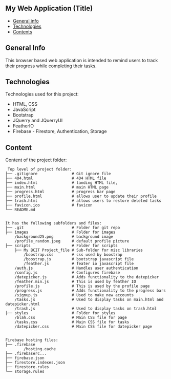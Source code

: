 ## My Web Application (Title)
 
* [General info](#general-info)
* [Technologies](#technologies)
* [Contents](#content)
 
## General Info
This browser based web application is intended to remind users to track their progress while completing their tasks. 
  
## Technologies
Technologies used for this project:
* HTML, CSS
* JavaScript
* Bootstrap 
* JQuerry and JQuerryUI 
* FeatherIO
* Firebase - Firestore, Authentication, Storage
  
## Content
Content of the project folder:
 
```
 Top level of project folder: 
├── .gitignore               # Git ignore file
├── 404.html                 # 404 HTML file
├── index.html               # landing HTML file,
├── main.html                # main HTML page 
├── progress.html            # progress bar page
├── profile.html             # allows user to update their profile
├── trash.html               # allows users to restore deleted tasks
├── favicon.ico              # favicon
└── README.md
 
 
It has the following subfolders and files:
├── .git                     # Folder for git repo
├── images                   # Folder for images
    /background25.png        # background image
    /profile_random.jpeg     # default profile picture
├── scripts                  # Folder for scripts
    ├── My BCIT Project_file # Sub-folder for misc libraries
        /boostrap.css        # css used by boostrap
        /boostrap.js         # bootstrap javascript file
        /feather.js          # feater io javascript file
    /auth.js                 # Handles user authentication
    /config.js               # Configures firebase
    /datepicker.js           # Adds functionality to the datepicker
    /feather.min.js          # This is used by feather IO
    /profile.js              # This is used by the profile page
    /progress.js             # Adds functionality to the progress bars
    /signup.js               # Used to make new accounts
    /tasks.js                # Used to display tasks on main.html and      datepicker.html
    /trash.js                # Used to display tasks on trash.html
├── styles                   # Folder for styles
    /blah.css                # Main CSS file for page
    /tasks.css               # Main CSS file for tasks
    /datepicker.css          # Main CSS file for datepicker page

 
Firebase hosting files: 
├── .firebase
        /hosting.cache
├── .firebaserc...
├── firebase.json
├── firestore.indexes.json
├── firestore.rules
└── storage.rules


```
 
 
 
 
